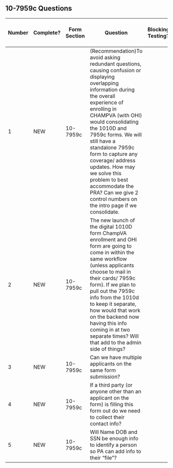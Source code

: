 ## 10-7959c Questions 

|Number|Complete?|Form Section|Question|Blocking Testing?|Blocking for Production (1=must)|Answer|
|---|---|---|---|---|---|---|
|1|NEW|10-7959c|(Recommendation)To avoid asking redundant questions, causing confusion or displaying overlapping information during the overall experience of enrolling in CHAMPVA (with OHI) would consolidating the 1010D and 7959c forms. We will still have a standalone 7959c form to capture any coverage/ address updates. How may we solve this problem to best accommodate the PRA? Can we give 2 control numbers on the intro page if we consolidate.|||Talk to CAIA|
|2|NEW|10-7959c|The new launch of the digital 1010D form ChampVA enrollment and OHI form are going to come in within the same workflow (unless applicants choose to mail in their cards/ 7959c form). If we plan to pull out the 7959c info from the 1010d to keep it separate, how would that work on the backend now having this info coming in at two separate times? Will that add to the admin side of things?||||
|3|NEW|10-7959c|Can we have multiple applicants on the same form submission?||||
|4|NEW|10-7959c|If a third party (or anyone other than an applicant on the form) is filling this form out do we need to collect their contact info?||||
|5|NEW|10-7959c|Will Name DOB and SSN be enough info to identify a person so PA can add info to their “file”?||||

